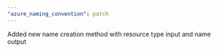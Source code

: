 ```yaml
---
"azure_naming_convention": patch
---
```


Added new name creation method with resource type input and name output
